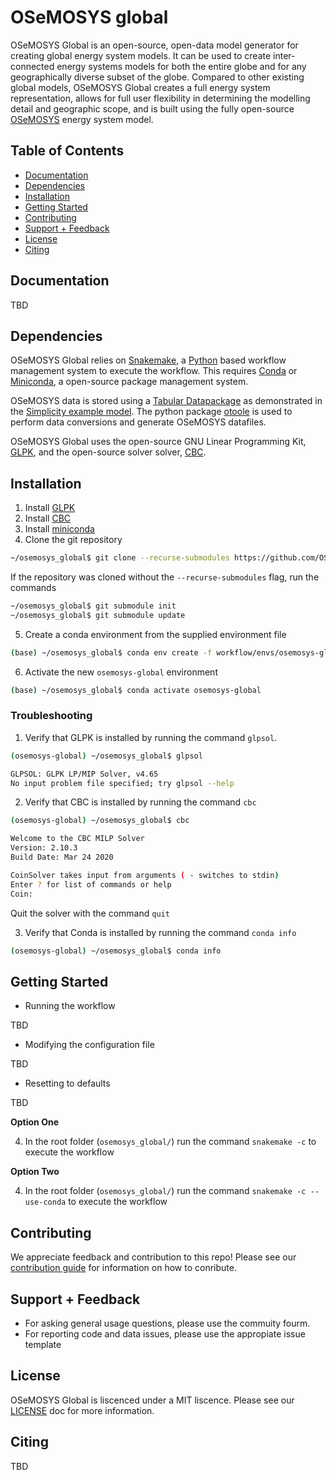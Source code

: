 # OSeMOSYS global

OSeMOSYS Global is an open-source, open-data model generator for creating 
global energy system models. It can be used to create inter-connected energy 
systems models for both the entire globe and for any geographically diverse 
subset of the globe. Compared to other existing global models, OSeMOSYS Global 
creates a full energy system representation, allows for full user flexibility
in determining the modelling detail and geographic scope, and is built using 
the fully open-source [OSeMOSYS](https://osemosys.readthedocs.io/en/latest/) 
energy system model.


## Table of Contents

- [Documentation](#documentation)
- [Dependencies](#dependencies)
- [Installation](#installation)
- [Getting Started](#getting-started)
- [Contributing](#contributing)
- [Support + Feedback](#support--feedback)
- [License](#license)
- [Citing](#citing)

## Documentation
TBD

## Dependencies
OSeMOSYS Global relies on [Snakemake](https://snakemake.readthedocs.io/en/stable/), 
a [Python](https://www.python.org/downloads/) based workflow management system 
to execute the workflow. This requires [Conda](https://docs.conda.io/projects/conda/en/latest/) or [Miniconda](https://docs.conda.io/en/latest/miniconda.html), a open-source package management system. 

OSeMOSYS data is stored using a [Tabular Datapackage](https://specs.frictionlessdata.io/tabular-data-package/) as demonstrated in the [Simplicity example model](https://github.com/OSeMOSYS/simplicity). The python package [otoole](https://github.com/OSeMOSYS/otoole) is 
used to perform data conversions and generate OSeMOSYS datafiles. 

OSeMOSYS Global uses the open-source GNU Linear Programming Kit, [GLPK](https://www.gnu.org/software/glpk/), and the open-source solver solver, [CBC](https://github.com/coin-or/Cbc).

## Installation
1. Install [GLPK](https://www.gnu.org/software/glpk/)
2. Install [CBC](https://github.com/coin-or/Cbc)
3. Install [miniconda](https://docs.conda.io/en/latest/miniconda.html)
4. Clone the git repository

```bash
~/osemosys_global$ git clone --recurse-submodules https://github.com/OSeMOSYS/osemosys_global.git 
```

If the repository was cloned without the `--recurse-submodules` flag, run the 
commands

```bash
~/osemosys_global$ git submodule init
~/osemosys_global$ git submodule update 
```

5. Create a conda environment from the supplied environment file 

```bash
(base) ~/osemosys_global$ conda env create -f workflow/envs/osemosys-global.yaml
```

6. Activate the new `osemosys-global` environment 

```bash
(base) ~/osemosys_global$ conda activate osemosys-global
```
### Troubleshooting
1. Verify that GLPK is installed by running the command `glpsol`.
```bash
(osemosys-global) ~/osemosys_global$ glpsol
```
```bash
GLPSOL: GLPK LP/MIP Solver, v4.65
No input problem file specified; try glpsol --help
```
2. Verify that CBC is installed by running the command `cbc`
```bash
(osemosys-global) ~/osemosys_global$ cbc
```
```bash
Welcome to the CBC MILP Solver 
Version: 2.10.3 
Build Date: Mar 24 2020 

CoinSolver takes input from arguments ( - switches to stdin)
Enter ? for list of commands or help
Coin:
```
Quit the solver with the command `quit`

3. Verify that Conda is installed by running the command `conda info`
```bash
(osemosys-global) ~/osemosys_global$ conda info
```

## Getting Started 

 - Running the workflow 

TBD

 - Modifying the configuration file 

TBD

 - Resetting to defaults 

TBD

**Option One**

4. In the root folder (`osemosys_global/`) run the command `snakemake -c` to execute the workflow

**Option Two**

4. In the root folder (`osemosys_global/`) run the command `snakemake -c --use-conda` to execute the workflow

## Contributing

We appreciate feedback and contribution to this repo! Please see our [contribution guide](CONTRIBUTING.md) for information on how to conribute. 

## Support + Feedback

 - For asking general usage questions, please use the commuity fourm. 
 - For reporting code and data issues, please use the appropiate issue template

## License

OSeMOSYS Global is liscenced under a MIT liscence. Please see our [LICENSE](LICENSE) doc for more information. 

## Citing 

TBD
